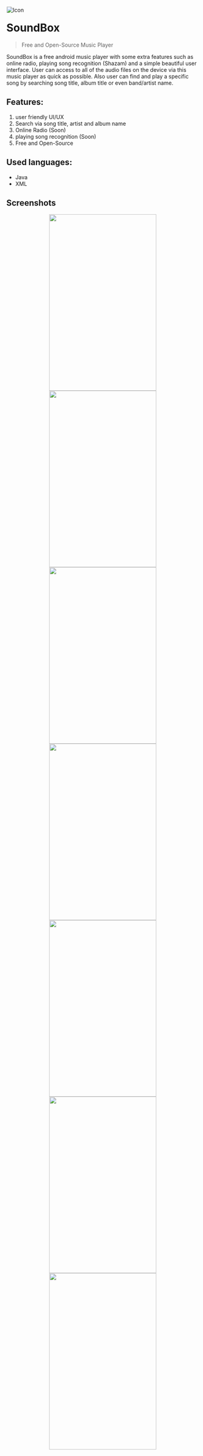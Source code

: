 <img alt="Icon" src="app/src/main/res/mipmap-xxxhdpi/ic_launcher_round.png?raw=true" align="left" hspace="1" vspace="1">

# SoundBox

> Free and Open-Source Music Player

SoundBox is a free android music player with some extra features such as online radio, playing song recognition (Shazam) and a simple beautiful user interface. User can access to all of the audio files on the device via this music player as quick as possible. Also user can find and play a specific song by searching song title, album title or even band/artist name.

## Features:
1. user friendly UI/UX
2. Search via song title, artist and album name
3. Online Radio (Soon)
4. playing song recognition (Soon)
5. Free and Open-Source

## Used languages:
- Java
- XML

## Screenshots
<center>
<div>
  <img src="http://www.mediafire.com/view/k5ypm2j69zw6lgf/Splash%20Screen%20-%20P1.jpg" width="280" height="460" inline-block;/>
  <img src="http://trainbit.com/files/4638500884/Sign_up_Page_-_P1.jpg" width="280" height="460" inline-block/>
  <img src="http://trainbit.com/files/0838500884/Login_Page_-_P1.jpg" width="280" height="460" inline-block/>
  <img src="http://trainbit.com/files/5838500884/Home_Fragment_-_P1.jpg" width="280" height="460" inline-block;/>
  <img src="http://trainbit.com/files/6638500884/player_-_P1.jpg" width="280" height="460" inline-block;/>
  <img src="http://trainbit.com/files/9638500884/Search_-_P1.png" width="280" height="460" inline-block;/>
  <img src="http://trainbit.com/files/7638500884/More_-_P1.jpg" width="280" height="460" inline-block;/>
<div/>
<center/>
